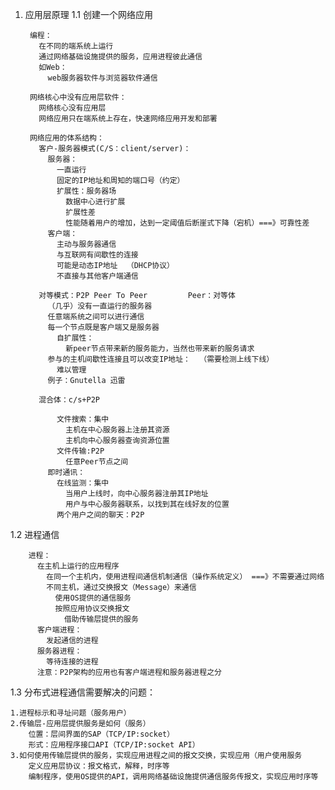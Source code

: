 1. 应用层原理
  1.1 创建一个网络应用

        编程：
          在不同的端系统上运行
          通过网络基础设施提供的服务，应用进程彼此通信
          如Web：
            web服务器软件与浏览器软件通信
        
        网络核心中没有应用层软件：
          网络核心没有应用层
          网络应用只在端系统上存在，快速网络应用开发和部署
        
        网络应用的体系结构：
          客户-服务器模式(C/S：client/server)：
            服务器：
              一直运行
              固定的IP地址和周知的端口号（约定）
              扩展性：服务器场
                数据中心进行扩展
                扩展性差
                性能随着用户的增加，达到一定阈值后断崖式下降（宕机）===》可靠性差
            客户端：
              主动与服务器通信
              与互联网有间歇性的连接
              可能是动态IP地址  （DHCP协议）
              不直接与其他客户端通信

          对等模式：P2P Peer To Peer         Peer：对等体
            （几乎）没有一直运行的服务器
            任意端系统之间可以进行通信
            每一个节点既是客户端又是服务器
              自扩展性：
                新peer节点带来新的服务能力，当然也带来新的服务请求
            参与的主机间歇性连接且可以改变IP地址：  （需要检测上线下线）
              难以管理
            例子：Gnutella 迅雷  
          
          混合体：c/s+P2P
             
              文件搜索：集中
                主机在中心服务器上注册其资源
                主机向中心服务器查询资源位置
              文件传输:P2P
                任意Peer节点之间
            即时通讯：
              在线监测：集中
                当用户上线时，向中心服务器注册其IP地址
                用户与中心服务器联系，以找到其在线好友的位置
              两个用户之间的聊天：P2P

  
  1.2 进程通信

        进程：
          在主机上运行的应用程序
            在同一个主机内，使用进程间通信机制通信（操作系统定义） ===》不需要通过网络
            不同主机，通过交换报文（Message）来通信
              使用OS提供的通信服务
              按照应用协议交换报文
                借助传输层提供的服务
          客户端进程：
            发起通信的进程
          服务器进程：
            等待连接的进程
          注意：P2P架构的应用也有客户端进程和服务器进程之分

  1.3 分布式进程通信需要解决的问题：

    1.进程标示和寻址问题（服务用户）
    2.传输层-应用层提供服务是如何（服务）
        位置：层间界面的SAP（TCP/IP:socket）
        形式：应用程序接口API（TCP/IP:socket API）
    3.如何使用传输层提供的服务，实现应用进程之间的报文交换，实现应用（用户使用服务
        定义应用层协议：报文格式，解释，时序等
        编制程序，使用OS提供的API，调用网络基础设施提供通信服务传报文，实现应用时序等
